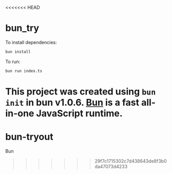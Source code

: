 <<<<<<< HEAD
# bun_try

To install dependencies:

```bash
bun install
```

To run:

```bash
bun run index.ts
```

This project was created using `bun init` in bun v1.0.6. [Bun](https://bun.sh) is a fast all-in-one JavaScript runtime.
=======
# bun-tryout
Bun
>>>>>>> 29f7c1715302c7d438643de8f3b0da47073d4233
